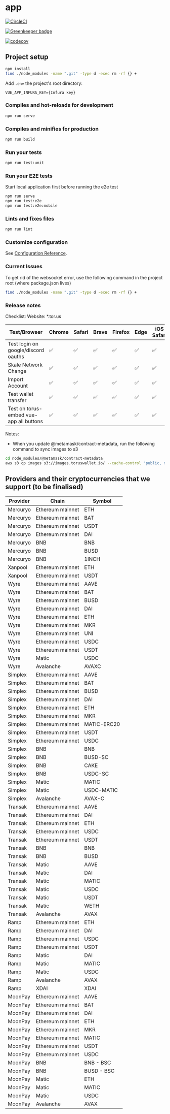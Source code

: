 # app

[![CircleCI](https://circleci.com/gh/torusresearch/torus-website/tree/develop.svg?style=shield&circle-token=1ae4a7866d2585614a4c5803580cedf2405e87d2)](https://circleci.com/gh/torusresearch/torus-website/tree/develop)

[![Greenkeeper badge](https://badges.greenkeeper.io/torusresearch/torus-website.svg?token=891f5f5b782cc550f84cd6082f7b6059532f564030cc3a4e31989af9f0e56cc8&ts=1548219309942)](https://greenkeeper.io/)

[![codecov](https://codecov.io/gh/torusresearch/torus-website/branch/develop/graph/badge.svg?token=fzYfxUOTLd)](https://codecov.io/gh/torusresearch/torus-website)

## Project setup

```sh
npm install
find ./node_modules -name ".git" -type d -exec rm -rf {} +
```

Add `.env` the project's root directory:

```
VUE_APP_INFURA_KEY={Infura key}
```

### Compiles and hot-reloads for development

```sh
npm run serve
```

### Compiles and minifies for production

```sh
npm run build
```

### Run your tests

```sh
npm run test:unit
```

### Run your E2E tests

Start local application first before running the e2e test

```sh
npm run serve
npm run test:e2e
npm run test:e2e:mobile
```

### Lints and fixes files

```sh
npm run lint
```

### Customize configuration

See [Configuration Reference](https://cli.vuejs.org/config/).

### Current Issues

To get rid of the websocket error,
use the following command in the project root (where package.json lives)

```sh
find ./node_modules -name ".git" -type d -exec rm -rf {} +
```

### Release notes

Checklist:
Website: \*.tor.us

| Test/Browser                            | Chrome             | Safari             | Brave              | Firefox            | Edge               | iOS Safari         | iOS Chrome         | Android Chrome     |
| --------------------------------------- | ------------------ | ------------------ | ------------------ | ------------------ | ------------------ | ------------------ | ------------------ | ------------------ |
| Test login on google/discord oauths     | :white_check_mark: | :white_check_mark: | :white_check_mark: | :white_check_mark: | :white_check_mark: | :white_check_mark: | :white_check_mark: | :white_check_mark: |
| Skale Network Change                    | :white_check_mark: | :white_check_mark: | :white_check_mark: | :white_check_mark: | :white_check_mark: | :white_check_mark: | :white_check_mark: | :white_check_mark: |
| Import Account                          | :white_check_mark: | :white_check_mark: | :white_check_mark: | :white_check_mark: | :white_check_mark: | :white_check_mark: | :white_check_mark: | :white_check_mark: |
| Test wallet transfer                    | :white_check_mark: | :white_check_mark: | :white_check_mark: | :white_check_mark: | :white_check_mark: | :white_check_mark: | :white_check_mark: | :white_check_mark: |
| Test on torus-embed vue-app all buttons | :white_check_mark: | :white_check_mark: | :white_check_mark: | :white_check_mark: | :white_check_mark: | :white_check_mark: | :white_check_mark: | :white_check_mark: |

Notes:

- When you update @metamask/contract-metadata, run the following command to sync images to s3

```sh
cd node_modules/@metamask/contract-metadata
aws s3 cp images s3://images.toruswallet.io/ --cache-control "public, max-age=604800, immutable" --metadata-directive REPLACE --recursive
```

## Providers and their cryptocurrencies that we support (to be finalised)

| Provider | Chain            | Symbol      |
| -------- | ---------------- | ----------- |
| Mercuryo | Ethereum mainnet | ETH         |
| Mercuryo | Ethereum mainnet | BAT         |
| Mercuryo | Ethereum mainnet | USDT        |
| Mercuryo | Ethereum mainnet | DAI         |
| Mercuryo | BNB              | BNB         |
| Mercuryo | BNB              | BUSD        |
| Mercuryo | BNB              | 1INCH       |
| Xanpool  | Ethereum mainnet | ETH         |
| Xanpool  | Ethereum mainnet | USDT        |
| Wyre     | Ethereum mainnet | AAVE        |
| Wyre     | Ethereum mainnet | BAT         |
| Wyre     | Ethereum mainnet | BUSD        |
| Wyre     | Ethereum mainnet | DAI         |
| Wyre     | Ethereum mainnet | ETH         |
| Wyre     | Ethereum mainnet | MKR         |
| Wyre     | Ethereum mainnet | UNI         |
| Wyre     | Ethereum mainnet | USDC        |
| Wyre     | Ethereum mainnet | USDT        |
| Wyre     | Matic            | USDC        |
| Wyre     | Avalanche        | AVAXC       |
| Simplex  | Ethereum mainnet | AAVE        |
| Simplex  | Ethereum mainnet | BAT         |
| Simplex  | Ethereum mainnet | BUSD        |
| Simplex  | Ethereum mainnet | DAI         |
| Simplex  | Ethereum mainnet | ETH         |
| Simplex  | Ethereum mainnet | MKR         |
| Simplex  | Ethereum mainnet | MATIC-ERC20 |
| Simplex  | Ethereum mainnet | USDT        |
| Simplex  | Ethereum mainnet | USDC        |
| Simplex  | BNB              | BNB         |
| Simplex  | BNB              | BUSD-SC     |
| Simplex  | BNB              | CAKE        |
| Simplex  | BNB              | USDC-SC     |
| Simplex  | Matic            | MATIC       |
| Simplex  | Matic            | USDC-MATIC  |
| Simplex  | Avalanche        | AVAX-C      |
| Transak  | Ethereum mainnet | AAVE        |
| Transak  | Ethereum mainnet | DAI         |
| Transak  | Ethereum mainnet | ETH         |
| Transak  | Ethereum mainnet | USDC        |
| Transak  | Ethereum mainnet | USDT        |
| Transak  | BNB              | BNB         |
| Transak  | BNB              | BUSD        |
| Transak  | Matic            | AAVE        |
| Transak  | Matic            | DAI         |
| Transak  | Matic            | MATIC       |
| Transak  | Matic            | USDC        |
| Transak  | Matic            | USDT        |
| Transak  | Matic            | WETH        |
| Transak  | Avalanche        | AVAX        |
| Ramp     | Ethereum mainnet | ETH         |
| Ramp     | Ethereum mainnet | DAI         |
| Ramp     | Ethereum mainnet | USDC        |
| Ramp     | Ethereum mainnet | USDT        |
| Ramp     | Matic            | DAI         |
| Ramp     | Matic            | MATIC       |
| Ramp     | Matic            | USDC        |
| Ramp     | Avalanche        | AVAX        |
| Ramp     | XDAI             | XDAI        |
| MoonPay  | Ethereum mainnet | AAVE        |
| MoonPay  | Ethereum mainnet | BAT         |
| MoonPay  | Ethereum mainnet | DAI         |
| MoonPay  | Ethereum mainnet | ETH         |
| MoonPay  | Ethereum mainnet | MKR         |
| MoonPay  | Ethereum mainnet | MATIC       |
| MoonPay  | Ethereum mainnet | USDT        |
| MoonPay  | Ethereum mainnet | USDC        |
| MoonPay  | BNB              | BNB - BSC   |
| MoonPay  | BNB              | BUSD - BSC  |
| MoonPay  | Matic            | ETH         |
| MoonPay  | Matic            | MATIC       |
| MoonPay  | Matic            | USDC        |
| MoonPay  | Avalanche        | AVAX        |
